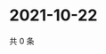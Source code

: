 # 2021-10-22

共 0 条

<!-- BEGIN WEIBO -->
<!-- 最后更新时间 Fri Oct 22 2021 19:06:58 GMT+0800 (China Standard Time) -->

<!-- END WEIBO -->
